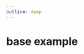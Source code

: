 ```yaml
---
outline: deep
---
```


# base example

<script setup>
import DocumentProvider from '../components/document-provider/index.vue'
import Hello from '../components/hello/index.vue'

</script>

<ClientOnly>
  <DocumentProvider>
    <Hello />
  </DocumentProvider>
</ClientOnly>
